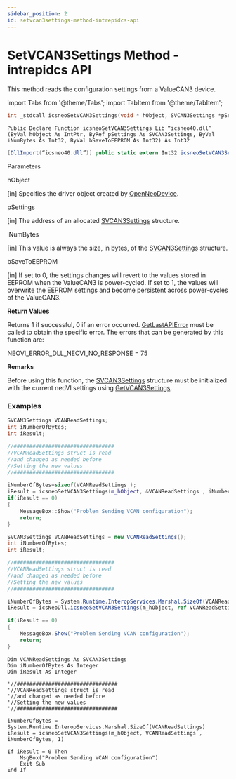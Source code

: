 ```yaml
---
sidebar_position: 2
id: setvcan3settings-method-intrepidcs-api
---
```


# SetVCAN3Settings Method - intrepidcs API

This method reads the configuration settings from a ValueCAN3 device.

import Tabs from '@theme/Tabs';
import TabItem from '@theme/TabItem';

<Tabs>
<TabItem value="cpp" label="C/C++ Declare" default>

```cpp
int _stdcall icsneoSetVCAN3Settings(void * hObject, SVCAN3Settings *pSettings, int iNumBytes, int bSaveToEEPROM);
```
</TabItem>

<TabItem value="vbnet" label="Visual Basic .NET Declare">

```vbnet
Public Declare Function icsneoSetVCAN3Settings Lib “icsneo40.dll” (ByVal hObject As IntPtr, ByRef pSettings As SVCAN3Settings, ByVal iNumBytes As Int32, ByVal bSaveToEEPROM As Int32) As Int32
```
</TabItem>

<TabItem value="c#" label="C# Declare">

```csharp
[DllImport(“icsneo40.dll”)] public static extern Int32 icsneoSetVCAN3Settings(IntPtr hObject, ref SVCAN3Settings pSettings, Int32 iNumBytes, Int32 bSaveToEEPROM);
```
</TabItem>
</Tabs>

Parameters

hObject

\[in] Specifies the driver object created by [OpenNeoDevice](../../basic-functions-overview-intrepidcs-api/openneodevice-method-intrepidcs-api).

pSettings

\[in] The address of an allocated [SVCAN3Settings](../../structures-types-and-defines-overview-intrepidcs-api/setting-structures-overview-intrepidcs-api/svcan3settings-structure) structure.

iNumBytes

\[in] This value is always the size, in bytes, of the [SVCAN3Settings](../../structures-types-and-defines-overview-intrepidcs-api/setting-structures-overview-intrepidcs-api/svcan3settings-structure) structure.

bSaveToEEPROM

\[in] If set to 0, the settings changes will revert to the values stored in EEPROM when the ValueCAN3 is power-cycled. If set to 1, the values will overwrite the EEPROM settings and become persistent across power-cycles of the ValueCAN3.

**Return Values**

Returns 1 if successful, 0 if an error occurred. [GetLastAPIError](../../error-functions-overview-intrepidcs-api/getlastapierror-method-intrepidcs-api) must be called to obtain the specific error. The errors that can be generated by this function are:

NEOVI\_ERROR\_DLL\_NEOVI\_NO\_RESPONSE = 75

**Remarks**

Before using this function, the [SVCAN3Settings](../../structures-types-and-defines-overview-intrepidcs-api/setting-structures-overview-intrepidcs-api/svcan3settings-structure) structure must be initialized with the current neoVI settings using [GetVCAN3Settings](getvcan3settings-method-intrepidcs-api).

### Examples

<Tabs>
<TabItem value="cpp" label="C/C++ Example" default>

```cpp
SVCAN3Settings VCANReadSettings;
int iNumberOfBytes;
int iResult;

//################################
//VCANReadSettings struct is read
//and changed as needed before
//Setting the new values
//################################

iNumberOfBytes=sizeof(VCANReadSettings );
iResult = icsneoSetVCAN3Settings(m_hObject, &VCANReadSettings , iNumberOfBytes, 1);
if(iResult == 0)
{
    MessageBox::Show("Problem Sending VCAN configuration");
    return;
}
```
</TabItem>
<TabItem value="c#" label="C# Example">

```csharp
SVCAN3Settings VCANReadSettings = new VCANReadSettings();
int iNumberOfBytes;
int iResult;

//################################
//VCANReadSettings struct is read
//and changed as needed before
//Setting the new values
//################################

iNumberOfBytes = System.Runtime.InteropServices.Marshal.SizeOf(VCANReadSettings);
iResult = icsNeoDll.icsneoSetVCAN3Settings(m_hObject, ref VCANReadSettings , iNumberOfBytes, 1);

if(iResult == 0)
{
    MessageBox.Show("Problem Sending VCAN configuration");
    return;
}
```
</TabItem>

<TabItem value="vbnet" label="Visual Basic .NET Example">

```vbnet
Dim VCANReadSettings As SVCAN3Settings
Dim iNumberOfBytes As Integer
Dim iResult As Integer

'//################################
'//VCANReadSettings struct is read
'//and changed as needed before
'//Setting the new values
'//################################

iNumberOfBytes = System.Runtime.InteropServices.Marshal.SizeOf(VCANReadSettings)
iResult = icsneoSetVCAN3Settings(m_hObject, VCANReadSettings , iNumberOfBytes, 1)

If iResult = 0 Then
    MsgBox("Problem Sending VCAN configuration")
    Exit Sub
End If
```
</TabItem>
</Tabs>